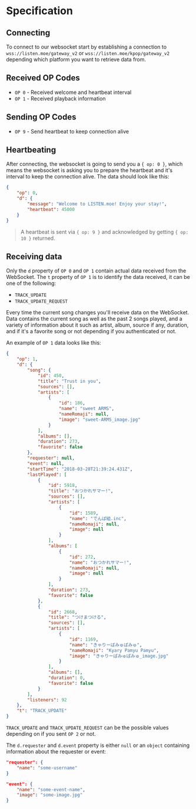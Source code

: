 # Specification

## Connecting

To connect to our websocket start by establishing a connection to `wss://listen.moe/gateway_v2` or `wss://listen.moe/kpop/gateway_v2` depending which platform you want to retrieve data from.

## Received OP Codes

* `OP 0` - Received welcome and heartbeat interval
* `OP 1` - Received playback information

## Sending OP Codes

* `OP 9` - Send heartbeat to keep connection alive

## Heartbeating

After connecting, the websocket is going to send you a `{ op: 0 }`, which means the websocket is asking you to prepare the heartbeat and it's interval to keep the connection alive. The data should look like this:

```json
{
	"op": 0,
	"d": {
		"message": "Welcome to LISTEN.moe! Enjoy your stay!",
		"heartbeat": 45000
	}
}
```

> A heartbeat is sent via `{ op: 9 }` and acknowledged by getting `{ op: 10 }` returned.

## Receiving data

Only the `d` property of `OP 0` and `OP 1` contain actual data received from the WebSocket.
The `t` property of `OP 1` is to identify the data received, it can be one of the following:

* `TRACK_UPDATE`
* `TRACK_UPDATE_REQUEST`

Every time the current song changes you'll receive data on the WebSocket. Data contains the current song as well as the past 2 songs played, and a variety of information about it such as artist, album, source if any, duration, and if it's a favorite song or not depending if you authenticated or not.

An example of `OP 1` data looks like this:

```json
{
	"op": 1,
	"d": {
		"song": {
			"id": 450,
			"title": "Trust in you",
			"sources": [],
			"artists": [
				{
					"id": 186,
					"name": "sweet ARMS",
					"nameRomaji": null,
					"image": "sweet-ARMS_image.jpg"
				}
			],
			"albums": [],
			"duration": 273,
			"favorite": false
		},
		"requester": null,
		"event": null,
		"startTime": "2018-03-28T21:39:24.431Z",
		"lastPlayed": [
			{
				"id": 5918,
				"title": "おつかれサマー!",
				"sources": [],
				"artists": [
					{
						"id": 1589,
						"name": "でんぱ組.inc",
						"nameRomaji": null,
						"image": null
					}
				],
				"albums": [
					{
						"id": 272,
						"name": "おつかれサマー!",
						"nameRomaji": null,
						"image": null
					}
				],
				"duration": 273,
				"favorite": false
			},
			{
				"id": 2668,
				"title": "つけまつける",
				"sources": [],
				"artists": [
					{
						"id": 1169,
						"name": "きゃりーぱみゅぱみゅ",
						"nameRomaji": "Kyary Pamyu Pamyu",
						"image": "きゃりーぱみゅぱみゅ_image.jpg"
					}
				],
				"albums": [],
				"duration": 0,
				"favorite": false
			}
		],
		"listeners": 92
	},
	"t": "TRACK_UPDATE"
}
```

`TRACK_UPDATE` and `TRACK_UPDATE_REQUEST` can be the possible values depending on if you sent `OP 2` or not.


The `d.requester` and `d.event` property is either `null` or an `object` containing information about the requester or event:

```json
"requester": {
	"name": "some-username"
}
```

```json
"event": {
	"name": "some-event-name",
	"image": "some-image.jpg"
}
```
